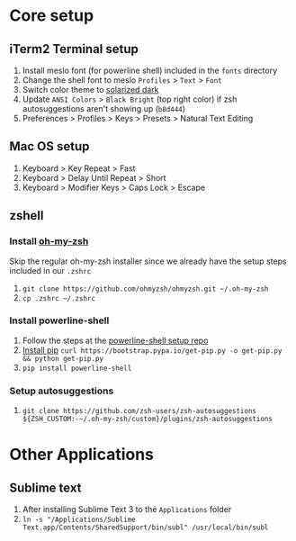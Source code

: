 # Core setup
## iTerm2 Terminal setup
1. Install meslo font (for powerline shell) included in the `fonts` directory
1. Change the shell font to meslo `Profiles` > `Text` > `Font`
1. Switch color theme to [solarized dark](https://github.com/altercation/solarized/tree/master/iterm2-colors-solarized)
1. Update `ANSI Colors` > `Black Bright` (top right color) if zsh autosuggestions aren't showing up (`b8d444`)
1. Preferences > Profiles > Keys > Presets > Natural Text Editing

## Mac OS setup
1. Keyboard > Key Repeat > Fast
1. Keyboard > Delay Until Repeat > Short
1. Keyboard > Modifier Keys > Caps Lock > Escape

## zshell
### Install [oh-my-zsh](https://ohmyz.sh/)
Skip the regular oh-my-zsh installer since we already have the setup steps included in our `.zshrc`

1. `git clone https://github.com/ohmyzsh/ohmyzsh.git ~/.oh-my-zsh`
2. `cp .zshrc ~/.zshrc`

### Install powerline-shell
1. Follow the steps at the [powerline-shell setup repo](https://github.com/b-ryan/powerline-shell#setup)
1. [Install pip](https://pip.pypa.io/en/stable/installing/) `curl https://bootstrap.pypa.io/get-pip.py -o get-pip.py && python get-pip.py`
1. `pip install powerline-shell`

### Setup autosuggestions
1.  `git clone https://github.com/zsh-users/zsh-autosuggestions ${ZSH_CUSTOM:-~/.oh-my-zsh/custom}/plugins/zsh-autosuggestions`

# Other Applications
## Sublime text
1. After installing Sublime Text 3 to the `Applications` folder
1. `ln -s "/Applications/Sublime Text.app/Contents/SharedSupport/bin/subl" /usr/local/bin/subl`
